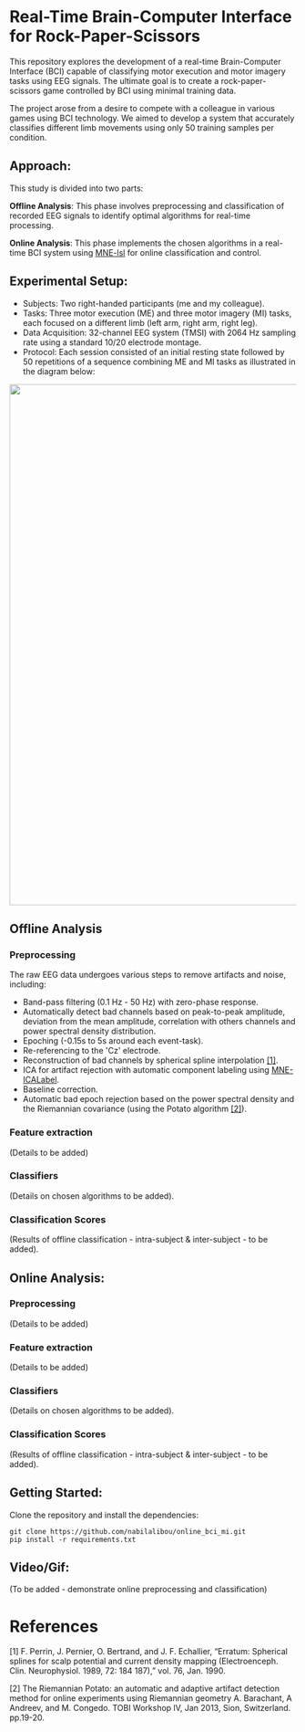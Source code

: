 # Real-Time Brain-Computer Interface for Rock-Paper-Scissors

This repository explores the development of a real-time Brain-Computer Interface (BCI) capable of classifying motor 
execution and motor imagery tasks using EEG signals. The ultimate goal is to create a rock-paper-scissors game 
controlled by BCI using minimal training data.

The project arose from a desire to compete with a colleague in various games using BCI technology. We aimed to develop a system that 
accurately classifies different limb movements using only 50 training samples per condition.

## Approach:

This study is divided into two parts:

**Offline Analysis**: This phase involves preprocessing and classification of recorded EEG signals to identify optimal 
algorithms for real-time processing.

**Online Analysis**: This phase implements the chosen algorithms in a real-time BCI system using [MNE-lsl](https://github.com/mne-tools/mne-lsl) for online 
classification and control.

## Experimental Setup:

- Subjects: Two right-handed participants (me and my colleague).
- Tasks: Three motor execution (ME) and three motor imagery (MI) tasks, each focused on a different limb (left arm, right 
arm, right leg).
- Data Acquisition: 32-channel EEG system (TMSI) with 2064 Hz sampling rate using a standard 10/20 electrode montage.
- Protocol: Each session consisted of an initial resting state followed by 50 repetitions of a sequence combining ME and 
MI tasks as illustrated in the diagram below:

<p align="center">
<img src="docs\readme_img\protocol.png" width="547" height="913">
</p>

## Offline Analysis
### Preprocessing
The raw EEG data undergoes various steps to remove artifacts and noise, including:
- Band-pass filtering (0.1 Hz - 50 Hz) with zero-phase response.
- Automatically detect bad channels based on peak-to-peak amplitude, deviation from the mean amplitude, correlation with 
others channels and power spectral density distribution.
- Epoching (-0.15s to 5s around each event-task).
- Re-referencing to the 'Cz' electrode.
- Reconstruction of bad channels by spherical spline interpolation [[1]](#1).
- ICA for artifact rejection with automatic component labeling using [MNE-ICALabel](https://github.com/mne-tools/mne-icalabel).
- Baseline correction.
- Automatic bad epoch rejection based on the power spectral density and the Riemannian covariance (using the Potato 
algorithm [[2]](#2)).

### Feature extraction 
(Details to be added)  
### Classifiers
(Details on chosen algorithms to be added).  
### Classification Scores 
(Results of offline classification - intra-subject & inter-subject - to be added).  

## Online Analysis: 
### Preprocessing
(Details to be added) 
### Feature extraction 
(Details to be added)  
### Classifiers
(Details on chosen algorithms to be added).  
### Classification Scores 
(Results of offline classification - intra-subject & inter-subject - to be added).

## Getting Started:
Clone the repository and install the dependencies:
```
git clone https://github.com/nabilalibou/online_bci_mi.git
pip install -r requirements.txt
```

## Video/Gif: 
(To be added - demonstrate online preprocessing and classification)

# References

<a id="1">[1]</a>
F. Perrin, J. Pernier, O. Bertrand, and J. F. Echallier, “Erratum: Spherical splines for scalp 
potential and current density mapping (Electroenceph. Clin. Neurophysiol. 1989, 72: 184
187),” vol. 76, Jan. 1990.

<a id="2">[2]</a>
The Riemannian Potato: an automatic and adaptive artifact detection method for online experiments using Riemannian 
geometry A. Barachant, A Andreev, and M. Congedo. TOBI Workshop lV, Jan 2013, Sion, Switzerland. pp.19-20.